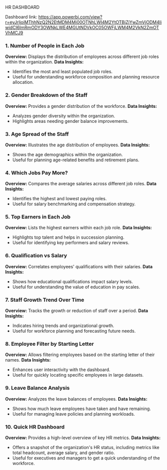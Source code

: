 HR DASHBOARD

Dashboard link: https://app.powerbi.com/view?r=eyJrIjoiMThhNzQ2N2EtMDM4Mi00OTNhLWI4M2YtOTBjZjYwZmVjODM4IiwidCI6ImRmODY3OWNkLWE4MGUtNDVkOC05OWFjLWM4M2VkN2ZmOTVhMCJ9


### 1. Number of People in Each Job
**Overview:** Displays the distribution of employees across different job roles within the organization.
**Data Insights:** 
- Identifies the most and least populated job roles.
- Useful for understanding workforce composition and planning resource allocation.

### 2. Gender Breakdown of the Staff
**Overview:** Provides a gender distribution of the workforce.
**Data Insights:**
- Analyzes gender diversity within the organization.
- Highlights areas needing gender balance improvements.

### 3. Age Spread of the Staff
**Overview:** Illustrates the age distribution of employees.
**Data Insights:**
- Shows the age demographics within the organization.
- Useful for planning age-related benefits and retirement plans.

### 4. Which Jobs Pay More?
**Overview:** Compares the average salaries across different job roles.
**Data Insights:**
- Identifies the highest and lowest paying roles.
- Useful for salary benchmarking and compensation strategy.

### 5. Top Earners in Each Job
**Overview:** Lists the highest earners within each job role.
**Data Insights:**
- Highlights top talent and helps in succession planning.
- Useful for identifying key performers and salary reviews.

### 6. Qualification vs Salary
**Overview:** Correlates employees' qualifications with their salaries.
**Data Insights:**
- Shows how educational qualifications impact salary levels.
- Useful for understanding the value of education in pay scales.

### 7. Staff Growth Trend Over Time
**Overview:** Tracks the growth or reduction of staff over a period.
**Data Insights:**
- Indicates hiring trends and organizational growth.
- Useful for workforce planning and forecasting future needs.

### 8. Employee Filter by Starting Letter
**Overview:** Allows filtering employees based on the starting letter of their names.
**Data Insights:**
- Enhances user interactivity with the dashboard.
- Useful for quickly locating specific employees in large datasets.

### 9. Leave Balance Analysis
**Overview:** Analyzes the leave balances of employees.
**Data Insights:**
- Shows how much leave employees have taken and have remaining.
- Useful for managing leave policies and planning workloads.

### 10. Quick HR Dashboard
**Overview:** Provides a high-level overview of key HR metrics.
**Data Insights:**
- Offers a snapshot of the organization's HR status, including metrics like total headcount, average salary, and gender ratio.
- Useful for executives and managers to get a quick understanding of the workforce.

